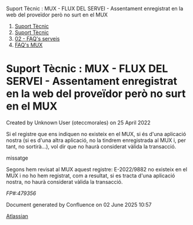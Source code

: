 Suport Tècnic : MUX - FLUX DEL SERVEI - Assentament enregistrat en la web del proveïdor però no surt en el MUX  

1.  [Suport Tècnic](index.html)
2.  [Suport Tècnic](13893782.html)
3.  [02 - FAQ's serveis](26313393.html)
4.  [FAQ's MUX](28705591.html)

Suport Tècnic : MUX - FLUX DEL SERVEI - Assentament enregistrat en la web del proveïdor però no surt en el MUX
==============================================================================================================

Created by Unknown User (oteccmorales) on 25 April 2022

  

Si el registre que ens indiquen no existeix en el MUX, si és d'una aplicació nostra (si es d'una altra aplicació, no la tindrem enregistrada al MUX i, per tant, no sortirà...), vol dir que no haurà considerat vàlida la transacció.

missatge

Segons hem revisat al MUX aquest registre: E-2022/9882 no existeix en el MUX i no ho hem registrat, com a resultat, si es tracta d'una aplicació nostra, no haurà considerat vàlida la transacció.

  

  

_FP#:479356_

Document generated by Confluence on 02 June 2025 10:57

[Atlassian](http://www.atlassian.com/)